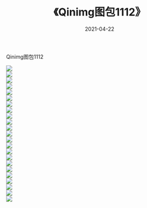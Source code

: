﻿---
layout: post
title:  《Qinimg图包1112》
date:   2021-04-22
img: http://imgx.orgx.ga/Qinimg图包/Qinimg图包1112/000.jpg
categories: [美女, 清纯, 唯美]
---

Qinimg图包1112

 ![](http://imgx.orgx.ga/Qinimg图包/Qinimg图包1112/001.jpg) <br>![](http://imgx.orgx.ga/Qinimg图包/Qinimg图包1112/002.jpg) <br>![](http://imgx.orgx.ga/Qinimg图包/Qinimg图包1112/003.jpg) <br>![](http://imgx.orgx.ga/Qinimg图包/Qinimg图包1112/004.jpg) <br>![](http://imgx.orgx.ga/Qinimg图包/Qinimg图包1112/005.jpg) <br>![](http://imgx.orgx.ga/Qinimg图包/Qinimg图包1112/006.jpg) <br>![](http://imgx.orgx.ga/Qinimg图包/Qinimg图包1112/007.jpg) <br>![](http://imgx.orgx.ga/Qinimg图包/Qinimg图包1112/008.jpg) <br>![](http://imgx.orgx.ga/Qinimg图包/Qinimg图包1112/009.jpg) <br>![](http://imgx.orgx.ga/Qinimg图包/Qinimg图包1112/010.jpg) <br>![](http://imgx.orgx.ga/Qinimg图包/Qinimg图包1112/011.jpg) <br>![](http://imgx.orgx.ga/Qinimg图包/Qinimg图包1112/012.jpg) <br>![](http://imgx.orgx.ga/Qinimg图包/Qinimg图包1112/013.jpg) <br>![](http://imgx.orgx.ga/Qinimg图包/Qinimg图包1112/014.jpg) <br>![](http://imgx.orgx.ga/Qinimg图包/Qinimg图包1112/015.jpg) <br>![](http://imgx.orgx.ga/Qinimg图包/Qinimg图包1112/016.jpg) <br>![](http://imgx.orgx.ga/Qinimg图包/Qinimg图包1112/017.jpg) <br>![](http://imgx.orgx.ga/Qinimg图包/Qinimg图包1112/018.jpg) <br>![](http://imgx.orgx.ga/Qinimg图包/Qinimg图包1112/019.jpg) <br>![](http://imgx.orgx.ga/Qinimg图包/Qinimg图包1112/020.jpg) <br>![](http://imgx.orgx.ga/Qinimg图包/Qinimg图包1112/021.jpg) <br>![](http://imgx.orgx.ga/Qinimg图包/Qinimg图包1112/022.jpg) <br>![](http://imgx.orgx.ga/Qinimg图包/Qinimg图包1112/023.jpg) <br>